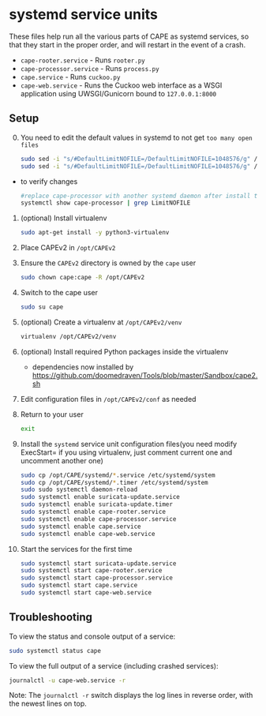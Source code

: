 # systemd service units

These files help run all the various parts of CAPE as systemd services, so that they start in the proper order, and will restart in the event of a crash.

- `cape-rooter.service` - Runs `rooter.py`
- `cape-processor.service` - Runs `process.py`
- `cape.service` - Runs `cuckoo.py`
- `cape-web.service` - Runs the Cuckoo web interface as a WSGI application using UWSGI/Gunicorn bound to `127.0.0.1:8000`

## Setup
0. You need to edit the default values in systemd to not get `too many open files`

    ```bash
    sudo sed -i "s/#DefaultLimitNOFILE=/DefaultLimitNOFILE=1048576/g" /etc/systemd/user.conf
    sudo sed -i "s/#DefaultLimitNOFILE=/DefaultLimitNOFILE=1048576/g" /etc/systemd/system.conf
    ```

* to verify changes

    ```bash
    #replace cape-processor with another systemd daemon after install them all
    systemctl show cape-processor | grep LimitNOFILE
    ```

1. (optional) Install virtualenv

   ```bash
   sudo apt-get install -y python3-virtualenv
   ```

2. Place CAPEv2 in `/opt/CAPEv2`
3. Ensure the `CAPEv2` directory is owned by the `cape` user

    ```bash
    sudo chown cape:cape -R /opt/CAPEv2
    ```

4. Switch to the cape user

    ```bash
    sudo su cape
    ```

5. (optional) Create a virtualenv at `/opt/CAPEv2/venv`

    ```bash
    virtualenv /opt/CAPEv2/venv
    ```

6. (optional) Install required Python packages inside the virtualenv
    * dependencies now installed by https://github.com/doomedraven/Tools/blob/master/Sandbox/cape2.sh

7. Edit configuration files in `/opt/CAPEv2/conf` as needed
8. Return to your user

    ```bash
    exit
    ```

9. Install the `systemd` service unit configuration files(you need modify ExecStart= if you using virtualenv, just comment current one and uncomment another one)

    ```bash
    sudo cp /opt/CAPE/systemd/*.service /etc/systemd/system
    sudo cp /opt/CAPE/systemd/*.timer /etc/systemd/system
    sudo sudo systemctl daemon-reload
    sudo systemctl enable suricata-update.service
    sudo systemctl enable suricata-update.timer
    sudo systemctl enable cape-rooter.service
    sudo systemctl enable cape-processor.service
    sudo systemctl enable cape.service
    sudo systemctl enable cape-web.service
    ```

10. Start the services for the first time

    ```bash
    sudo systemctl start suricata-update.service
    sudo systemctl start cape-rooter.service
    sudo systemctl start cape-processor.service
    sudo systemctl start cape.service
    sudo systemctl start cape-web.service
    ```

## Troubleshooting

To view the status and console output of a service:

```bash
sudo systemctl status cape
```

To view the full output of a service (including crashed services):

```bash
journalctl -u cape-web.service -r
```

Note: The `journalctl -r` switch displays the log lines in reverse order, with the newest lines on top.
